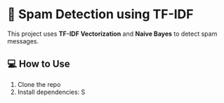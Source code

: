 # 📧 Spam Detection using TF-IDF

This project uses **TF-IDF Vectorization** and **Naive Bayes** to detect spam messages.

## 💻 How to Use

1. Clone the repo
2. Install dependencies:
S